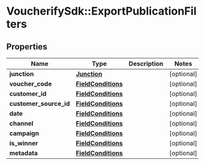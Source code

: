 # VoucherifySdk::ExportPublicationFilters

## Properties

| Name | Type | Description | Notes |
| ---- | ---- | ----------- | ----- |
| **junction** | [**Junction**](Junction.md) |  | [optional] |
| **voucher_code** | [**FieldConditions**](FieldConditions.md) |  | [optional] |
| **customer_id** | [**FieldConditions**](FieldConditions.md) |  | [optional] |
| **customer_source_id** | [**FieldConditions**](FieldConditions.md) |  | [optional] |
| **date** | [**FieldConditions**](FieldConditions.md) |  | [optional] |
| **channel** | [**FieldConditions**](FieldConditions.md) |  | [optional] |
| **campaign** | [**FieldConditions**](FieldConditions.md) |  | [optional] |
| **is_winner** | [**FieldConditions**](FieldConditions.md) |  | [optional] |
| **metadata** | [**FieldConditions**](FieldConditions.md) |  | [optional] |

